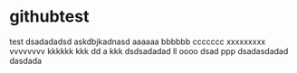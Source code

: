 # githubtest
test
dsadadadsd
askdbjkadnasd
aaaaaa
bbbbbb
ccccccc
xxxxxxxxx
vvvvvvvv
kkkkkk
kkk
dd
a
kkk
dsdsadadad
ll
oooo
dsad
ppp
dsadasdadad
dasdada
